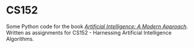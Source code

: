 # CS152

Some Python code for the book [*Artificial Intelligence: A Modern Approach*](http://aima.cs.berkeley.edu/). Written as assignments for CS152 - Harnessing Artificial Intelligence Algorithms.

